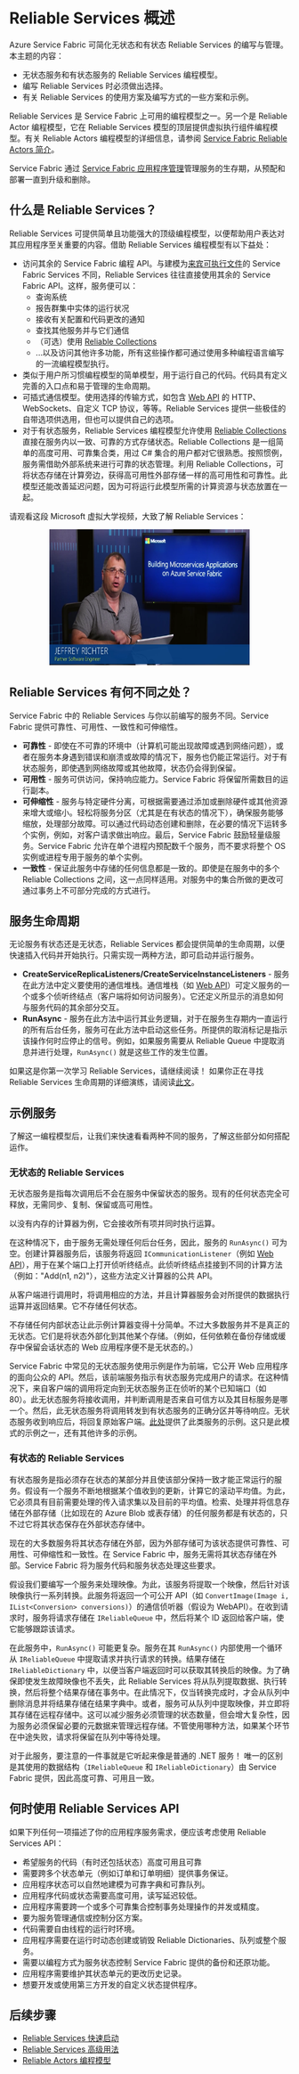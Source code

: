 <properties
    pageTitle="Service Fabric 可靠服务编程模型概述 | Azure"
    description="了解 Service Fabric 的 Reliable Service 编程模型，并开始编写自己的服务。"
    services="Service-Fabric"
    documentationcenter=".net"
    author="masnider"
    manager="timlt"
    editor="vturecek; mani-ramaswamy" />
<tags
    ms.assetid="0c88a533-73f8-4ae1-a939-67d17456ac06"
    ms.service="Service-Fabric"
    ms.devlang="dotnet"
    ms.topic="article"
    ms.tgt_pltfrm="NA"
    ms.workload="NA"
    ms.date="01/05/2017"
    wacn.date="02/20/2017"
    ms.author="masnider;" />  


# Reliable Services 概述
Azure Service Fabric 可简化无状态和有状态 Reliable Services 的编写与管理。本主题的内容：

- 无状态服务和有状态服务的 Reliable Services 编程模型。
- 编写 Reliable Services 时必须做出选择。
- 有关 Reliable Services 的使用方案及编写方式的一些方案和示例。

Reliable Services 是 Service Fabric 上可用的编程模型之一。另一个是 Reliable Actor 编程模型，它在 Reliable Services 模型的顶层提供虚拟执行组件编程模型。有关 Reliable Actors 编程模型的详细信息，请参阅 [Service Fabric Reliable Actors 简介](/documentation/articles/service-fabric-reliable-actors-introduction/)。

Service Fabric 通过 [Service Fabric 应用程序管理](/documentation/articles/service-fabric-deploy-remove-applications/)管理服务的生存期，从预配和部署一直到升级和删除。

## 什么是 Reliable Services？
Reliable Services 可提供简单且功能强大的顶级编程模型，以便帮助用户表达对其应用程序至关重要的内容。借助 Reliable Services 编程模型有以下益处：

* 访问其余的 Service Fabric 编程 API。与建模为[来宾可执行文件](/documentation/articles/service-fabric-deploy-existing-app/)的 Service Fabric Services 不同，Reliable Services 往往直接使用其余的 Service Fabric API。这样，服务便可以：
  * 查询系统
  * 报告群集中实体的运行状况
  * 接收有关配置和代码更改的通知
  * 查找其他服务并与它们通信
  * （可选）使用 [Reliable Collections](/documentation/articles/service-fabric-reliable-services-reliable-collections/)
  * ...以及访问其他许多功能，所有这些操作都可通过使用多种编程语言编写的一流编程模型执行。
* 类似于用户所习惯编程模型的简单模型，用于运行自己的代码。代码具有定义完善的入口点和易于管理的生命周期。
* 可插式通信模型。使用选择的传输方式，如包含 [Web API](/documentation/articles/service-fabric-reliable-services-communication-webapi/) 的 HTTP、WebSockets、自定义 TCP 协议，等等。Reliable Services 提供一些极佳的自带选项供选用，但也可以提供自己的选项。
* 对于有状态服务，Reliable Services 编程模型允许使用 [Reliable Collections](/documentation/articles/service-fabric-reliable-services-reliable-collections/) 直接在服务内以一致、可靠的方式存储状态。Reliable Collections 是一组简单的高度可用、可靠集合类，用过 C\# 集合的用户都对它很熟悉。按照惯例，服务需借助外部系统来进行可靠的状态管理。利用 Reliable Collections，可将状态存储在计算旁边，获得高可用性外部存储一样的高可用性和可靠性。此模型还能改善延迟问题，因为可将运行此模型所需的计算资源与状态放置在一起。

请观看这段 Microsoft 虚拟大学视频，大致了解 Reliable Services：
<center> 
<a target="_blank" href="https://mva.microsoft.com/training-courses/building-microservices-applications-on-azure-service-fabric-16747?l=HhD9566yC_4106218965"> 
<img src="./media/service-fabric-reliable-services-introduction/ReliableServicesVid.png" WIDTH="360" HEIGHT="244" /> 
</a> 
</center>

## Reliable Services 有何不同之处？
Service Fabric 中的 Reliable Services 与你以前编写的服务不同。Service Fabric 提供可靠性、可用性、一致性和可伸缩性。

* **可靠性** - 即使在不可靠的环境中（计算机可能出现故障或遇到网络问题），或者在服务本身遇到错误和崩溃或故障的情况下，服务也仍能正常运行。对于有状态服务，即使遇到网络故障或其他故障，状态仍会得到保留。
* **可用性** - 服务可供访问，保持响应能力。Service Fabric 将保留所需数目的运行副本。
* **可伸缩性** - 服务与特定硬件分离，可根据需要通过添加或删除硬件或其他资源来增大或缩小。轻松将服务分区（尤其是在有状态的情况下），确保服务能够缩放，处理部分故障。可以通过代码动态创建和删除，在必要的情况下运转多个实例，例如，对客户请求做出响应。最后，Service Fabric 鼓励轻量级服务。Service Fabric 允许在单个进程内预配数千个服务，而不要求将整个 OS 实例或进程专用于服务的单个实例。
* **一致性** - 保证此服务中存储的任何信息都是一致的。即使是在服务中的多个 Reliable Collections 之间，这一点同样适用。对服务中的集合所做的更改可通过事务上不可部分完成的方式进行。

## 服务生命周期
无论服务有状态还是无状态，Reliable Services 都会提供简单的生命周期，以便快速插入代码并开始执行。只需实现一两种方法，即可启动并运行服务。

* **CreateServiceReplicaListeners/CreateServiceInstanceListeners** - 服务在此方法中定义要使用的通信堆栈。通信堆栈（如 [Web API](/documentation/articles/service-fabric-reliable-services-communication-webapi/)）可定义服务的一个或多个侦听终结点（客户端将如何访问服务）。它还定义所显示的消息如何与服务代码的其余部分交互。
* **RunAsync** - 服务在此方法中运行其业务逻辑，对于在服务生存期内一直运行的所有后台任务，服务可在此方法中启动这些任务。所提供的取消标记是指示该操作何时应停止的信号。例如，如果服务需要从 Reliable Queue 中提取消息并进行处理，`RunAsync()` 就是这些工作的发生位置。

如果这是你第一次学习 Reliable Services，请继续阅读！ 如果你正在寻找 Reliable Services 生命周期的详细演练，请阅读[此文](/documentation/articles/service-fabric-reliable-services-lifecycle/)。

## 示例服务
了解这一编程模型后，让我们来快速看看两种不同的服务，了解这些部分如何搭配运作。

### 无状态的 Reliable Services
无状态服务是指每次调用后不会在服务中保留状态的服务。现有的任何状态完全可释放，无需同步、复制、保留或高可用性。

以没有内存的计算器为例，它会接收所有项并同时执行运算。

在这种情况下，由于服务无需处理任何后台任务，因此，服务的 `RunAsync()` 可为空。创建计算器服务后，该服务将返回 `ICommunicationListener`（例如 [Web API](/documentation/articles/service-fabric-reliable-services-communication-webapi/)），用于在某个端口上打开侦听终结点。此侦听终结点挂接到不同的计算方法（例如："Add\(n1, n2\)"），这些方法定义计算器的公共 API。

从客户端进行调用时，将调用相应的方法，并且计算器服务会对所提供的数据执行运算并返回结果。它不存储任何状态。

不存储任何内部状态让此示例计算器变得十分简单。不过大多数服务并不是真正的无状态。它们是将状态外部化到其他某个存储。（例如，任何依赖在备份存储或缓存中保留会话状态的 Web 应用程序便不是无状态的。）

Service Fabric 中常见的无状态服务使用示例是作为前端，它公开 Web 应用程序的面向公众的 API。然后，该前端服务指示有状态服务完成用户的请求。在这种情况下，来自客户端的调用将定向到无状态服务正在侦听的某个已知端口（如 80）。此无状态服务将接收调用，并判断调用是否来自可信方以及其目标服务是哪一个。然后，此无状态服务将调用转发到有状态服务的正确分区并等待响应。无状态服务收到响应后，将回复原始客户端。[此处](https://github.com/Azure-Samples/service-fabric-dotnet-getting-started/tree/master/Services/WordCount/WordCount.WebService)提供了此类服务的示例。这只是此模式的示例之一，还有其他许多的示例。

### 有状态的 Reliable Services
有状态服务是指必须存在状态的某部分并且使该部分保持一致才能正常运行的服务。假设有一个服务不断地根据某个值收到的更新，计算它的滚动平均值。为此，它必须具有目前需要处理的传入请求集以及目前的平均值。检索、处理并将信息存储在外部存储（比如现在的 Azure Blob 或表存储）的任何服务都是有状态的，只不过它将其状态保存在外部状态存储中。

现在的大多数服务将其状态存储在外部，因为外部存储可为该状态提供可靠性、可用性、可伸缩性和一致性。在 Service Fabric 中，服务无需将其状态存储在外部。Service Fabric 将为服务代码和服务状态处理这些要求。

假设我们要编写一个服务来处理映像。为此，该服务将提取一个映像，然后针对该映像执行一系列转换。此服务将返回一个可公开 API（如 `ConvertImage(Image i, IList<Conversion> conversions)`）的通信侦听器（假设为 WebAPI）。在收到请求时，服务将请求存储在 `IReliableQueue` 中，然后将某个 ID 返回给客户端，使它能够跟踪该请求。

在此服务中，`RunAsync()` 可能更复杂。服务在其 `RunAsync()` 内部使用一个循环从 `IReliableQueue` 中提取请求并执行请求的转换。结果存储在 `IReliableDictionary` 中，以便当客户端返回时可以获取其转换后的映像。为了确保即使发生故障映像也不丢失，此 Reliable Services 将从队列提取数据、执行转换，然后将整个结果存储在事务中。在此情况下，仅当转换完成时，才会从队列中删除消息并将结果存储在结果字典中。或者，服务可从队列中提取映像，并立即将其存储在远程存储中。这可以减少服务必须管理的状态数量，但会增大复杂性，因为服务必须保留必要的元数据来管理远程存储。不管使用哪种方法，如果某个环节在中途失败，请求将保留在队列中等待处理。

对于此服务，要注意的一件事就是它听起来像是普通的 .NET 服务！ 唯一的区别是其使用的数据结构（`IReliableQueue` 和 `IReliableDictionary`）由 Service Fabric 提供，因此高度可靠、可用且一致。

## 何时使用 Reliable Services API
如果下列任何一项描述了你的应用程序服务需求，便应该考虑使用 Reliable Services API：

* 希望服务的代码（有时还包括状态）高度可用且可靠
* 需要跨多个状态单元（例如订单和订单明细）提供事务保证。
* 应用程序状态可以自然地建模为可靠字典和可靠队列。
* 应用程序代码或状态需要高度可用，读写延迟较低。
* 应用程序需要跨一个或多个可靠集合控制事务处理操作的并发或精度。
* 要为服务管理通信或控制分区方案。
* 代码需要自由线程的运行时环境。
* 应用程序需要在运行时动态创建或销毁 Reliable Dictionaries、队列或整个服务。
* 需要以编程方式为服务状态控制 Service Fabric 提供的备份和还原功能。
* 应用程序需要维护其状态单元的更改历史记录。
* 想要开发或使用第三方开发的自定义状态提供程序。

## 后续步骤
+ [Reliable Services 快速启动](/documentation/articles/service-fabric-reliable-services-quick-start/)
+ [Reliable Services 高级用法](/documentation/articles/service-fabric-reliable-services-advanced-usage/)
+ [Reliable Actors 编程模型](/documentation/articles/service-fabric-reliable-actors-introduction/)
 

<!---HONumber=Mooncake_0213_2017-->
<!--Update_Description: enrich introduction for Reliable Services; add one MVA video; wording update-->